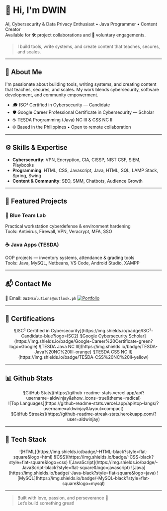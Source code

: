 # 👋 Hi, I'm DWIN

AI, Cybersecurity & Data Privacy Enthusiast • Java Programmer • Content Creator  
Available for 🛠️ project collaborations and 🌱 voluntary engagements.

> I build tools, write systems, and create content that teaches, secures, and scales.

---

## 🚀 About Me

I'm passionate about building tools, writing systems, and creating content that teaches, secures, and scales. My work blends cybersecurity, software development, and community empowerment.

- 🎓 ISC² Certified in Cybersecurity — Candidate  
- 🛡️ Google Career Professional Certificate in Cybersecurity — Scholar  
- ☕ TESDA Programming (Java) NC III & CSS NC II   
- 🌐 Based in the Philippines • Open to remote collaboration

---

## ⚙️ Skills & Expertise

- **Cybersecurity**: VPN, Encryption, CIA, CISSP, NIST CSF, SIEM, Playbooks  
- **Programming**: HTML, CSS, Javascript, Java, HTML, SQL, LAMP Stack, Spring, Swing  
- **Content & Community**: SEO, SMM, Chatbots, Audience Growth

---

## 🧠 Featured Projects

### 🔐 Blue Team Lab  
Practical workstation cyberdefense & environment hardening  
Tools: Antivirus, Firewall, VPN, Veracrypt, MFA, SSO

### ☕ Java Apps (TESDA)  
OOP projects — inventory systems, attendance & grading tools  
Tools: Java, MySQL, Netbeans, VS Code, Android Studio, XAMPP

---

## 📬 Contact Me

📧 Email: `DWINsolutions@outlook.ph`
[![Portfolio](https://img.shields.io/badge/-Portfolio-black?style=flat-square&logo=github)](https://dwin.is-a.dev)

---

## 🏅 Certifications
<p align="center">
![ISC² Certified in Cybersecurity](https://img.shields.io/badge/ISC²-Candidate-blue?logo=ISC2)
![Google Cybersecurity Scholar](https://img.shields.io/badge/Google-Career%20Certificate-green?logo=Google)
![TESDA Java NC III](https://img.shields.io/badge/TESDA-Java%20NC%20III-orange)
![TESDA CSS NC II](https://img.shields.io/badge/TESDA-CSS%20NC%20II-yellow)
</p>

---

## 📊 Github Stats
<p align="center">
![GitHub Stats](https://github-readme-stats.vercel.app/api?username=aldwinjay&show_icons=true&theme=radical)<br/>
![Top Languages](https://github-readme-stats.vercel.app/api/top-langs/?username=aldwinjay&layout=compact)<br/>
![GitHub Streaks](https://github-readme-streak-stats.herokuapp.com/?user=aldwinjay)
</p>

---

## 🚀 Tech Stack
<p align="center">
![HTML](https://img.shields.io/badge/-HTML-black?style=flat-square&logo=html)
![CSS](https://img.shields.io/badge/-CSS-black?style=flat-square&logo=css)
![JavaScript](https://img.shields.io/badge/-JavaScript-black?style=flat-square&logo=javascript)
![Java](https://img.shields.io/badge/-Java-black?style=flat-square&logo=java)
![MySQL](https://img.shields.io/badge/-MySQL-black?style=flat-square&logo=mysql)
</p>

---

> Built with love, passion, and perseverance 💙  
> Let’s build something great!
